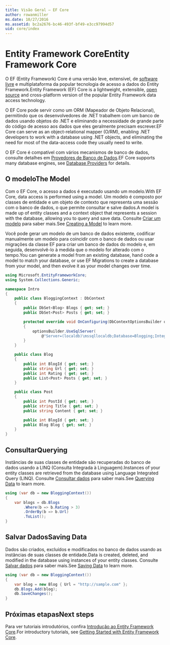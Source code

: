 ```yaml
---
title: Visão Geral – EF Core
author: rowanmiller
ms.date: 10/27/2016
ms.assetid: bc2a2676-bc46-493f-bf49-e3cc97994d57
uid: core/index
---
```


# <a name="entity-framework-core"></a><span data-ttu-id="6cc88-102">Entity Framework Core</span><span class="sxs-lookup"><span data-stu-id="6cc88-102">Entity Framework Core</span></span>

<span data-ttu-id="6cc88-103">O EF (Entity Framework) Core é uma versão leve, extensível, de [software livre](https://github.com/aspnet/EntityFrameworkCore) e multiplataforma da popular tecnologia de acesso a dados do Entity Framework.</span><span class="sxs-lookup"><span data-stu-id="6cc88-103">Entity Framework (EF) Core is a lightweight, extensible, [open source](https://github.com/aspnet/EntityFrameworkCore) and cross-platform version of the popular Entity Framework data access technology.</span></span>

<span data-ttu-id="6cc88-104">O EF Core pode servir como um ORM (Mapeador de Objeto Relacional), permitindo que os desenvolvedores de .NET trabalhem com um banco de dados usando objetos do .NET e eliminando a necessidade de grande parte do código de acesso aos dados que eles geralmente precisam escrever.</span><span class="sxs-lookup"><span data-stu-id="6cc88-104">EF Core can serve as an object-relational mapper (O/RM), enabling .NET developers to work with a database using .NET objects, and eliminating the need for most of the data-access code they usually need to write.</span></span>

<span data-ttu-id="6cc88-105">O EF Core é compatível com vários mecanismos de banco de dados, consulte detalhes em [Provedores de Banco de Dados](providers/index.md).</span><span class="sxs-lookup"><span data-stu-id="6cc88-105">EF Core supports many database engines, see [Database Providers](providers/index.md) for details.</span></span>

## <a name="the-model"></a><span data-ttu-id="6cc88-106">O modelo</span><span class="sxs-lookup"><span data-stu-id="6cc88-106">The Model</span></span>

<span data-ttu-id="6cc88-107">Com o EF Core, o acesso a dados é executado usando um modelo.</span><span class="sxs-lookup"><span data-stu-id="6cc88-107">With EF Core, data access is performed using a model.</span></span> <span data-ttu-id="6cc88-108">Um modelo é composto por classes de entidade e um objeto de contexto que representa uma sessão com o banco de dados, o que permite consultar e salve dados.</span><span class="sxs-lookup"><span data-stu-id="6cc88-108">A model is made up of entity classes and a context object that represents a session with the database, allowing you to query and save data.</span></span> <span data-ttu-id="6cc88-109">Consulte [Criar um modelo](modeling/index.md) para saber mais.</span><span class="sxs-lookup"><span data-stu-id="6cc88-109">See [Creating a Model](modeling/index.md) to learn more.</span></span>

<span data-ttu-id="6cc88-110">Você pode gerar um modelo de um banco de dados existente, codificar manualmente um modelo para coincidir com o banco de dados ou usar migrações da classe EF para criar um banco de dados do modelo e, em seguida, desenvolvê-lo à medida que o modelo for alterado com o tempo.</span><span class="sxs-lookup"><span data-stu-id="6cc88-110">You can generate a model from an existing database, hand code a model to match your database, or use EF Migrations to create a database from your model, and then evolve it as your model changes over time.</span></span>

``` csharp
using Microsoft.EntityFrameworkCore;
using System.Collections.Generic;

namespace Intro
{
    public class BloggingContext : DbContext
    {
        public DbSet<Blog> Blogs { get; set; }
        public DbSet<Post> Posts { get; set; }

        protected override void OnConfiguring(DbContextOptionsBuilder optionsBuilder)
        {
            optionsBuilder.UseSqlServer(
                @"Server=(localdb)\mssqllocaldb;Database=Blogging;Integrated Security=True");
        }
    }

    public class Blog
    {
        public int BlogId { get; set; }
        public string Url { get; set; }
        public int Rating { get; set; }
        public List<Post> Posts { get; set; }
    }

    public class Post
    {
        public int PostId { get; set; }
        public string Title { get; set; }
        public string Content { get; set; }

        public int BlogId { get; set; }
        public Blog Blog { get; set; }
    }
}
```

## <a name="querying"></a><span data-ttu-id="6cc88-111">Consultar</span><span class="sxs-lookup"><span data-stu-id="6cc88-111">Querying</span></span>

<span data-ttu-id="6cc88-112">Instâncias de suas classes de entidade são recuperadas do banco de dados usando a LINQ (Consulta Integrada à Linguagem).</span><span class="sxs-lookup"><span data-stu-id="6cc88-112">Instances of your entity classes are retrieved from the database using Language Integrated Query (LINQ).</span></span> <span data-ttu-id="6cc88-113">Consulte [Consultar dados](querying/index.md) para saber mais.</span><span class="sxs-lookup"><span data-stu-id="6cc88-113">See [Querying Data](querying/index.md) to learn more.</span></span>

``` csharp
using (var db = new BloggingContext())
{
    var blogs = db.Blogs
        .Where(b => b.Rating > 3)
        .OrderBy(b => b.Url)
        .ToList();
}
```

## <a name="saving-data"></a><span data-ttu-id="6cc88-114">Salvar Dados</span><span class="sxs-lookup"><span data-stu-id="6cc88-114">Saving Data</span></span>

<span data-ttu-id="6cc88-115">Dados são criados, excluídos e modificados no banco de dados usando as instâncias de suas classes de entidade.</span><span class="sxs-lookup"><span data-stu-id="6cc88-115">Data is created, deleted, and modified in the database using instances of your entity classes.</span></span> <span data-ttu-id="6cc88-116">Consulte [Salvar dados](saving/index.md) para saber mais.</span><span class="sxs-lookup"><span data-stu-id="6cc88-116">See [Saving Data](saving/index.md) to learn more.</span></span>

``` csharp
using (var db = new BloggingContext())
{
    var blog = new Blog { Url = "http://sample.com" };
    db.Blogs.Add(blog);
    db.SaveChanges();
}
```

## <a name="next-steps"></a><span data-ttu-id="6cc88-117">Próximas etapas</span><span class="sxs-lookup"><span data-stu-id="6cc88-117">Next steps</span></span>

<span data-ttu-id="6cc88-118">Para ver tutoriais introdutórios, confira [Introdução ao Entity Framework Core](get-started/index.md).</span><span class="sxs-lookup"><span data-stu-id="6cc88-118">For introductory tutorials, see [Getting Started with Entity Framework Core](get-started/index.md).</span></span>

